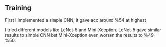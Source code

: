## Training
First I implemented a simple CNN, it gave acc around %54 at highest

I tried different models like LeNet-5 and Mini-Xception. LeNet-5 gave similar results to simple CNN but Mini-Xception even worsen the results to %49-%50.
